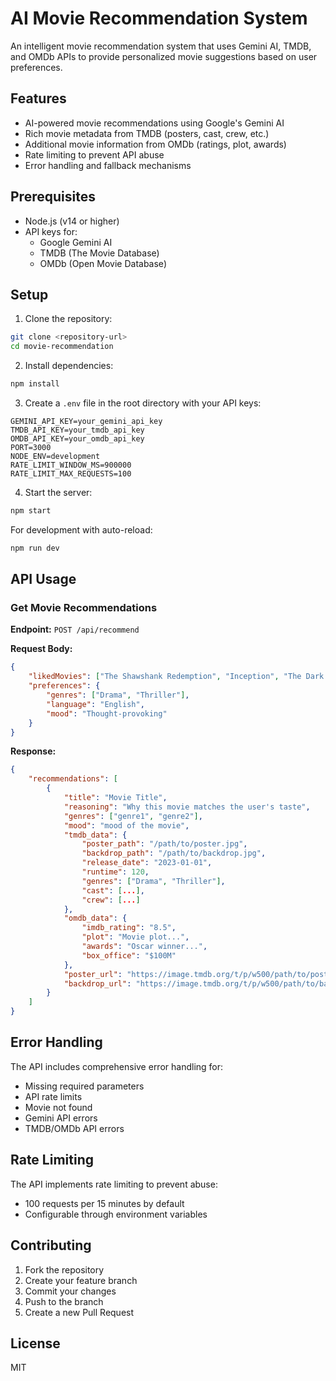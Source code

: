 # AI Movie Recommendation System

An intelligent movie recommendation system that uses Gemini AI, TMDB, and OMDb APIs to provide personalized movie suggestions based on user preferences.

## Features

- AI-powered movie recommendations using Google's Gemini AI
- Rich movie metadata from TMDB (posters, cast, crew, etc.)
- Additional movie information from OMDb (ratings, plot, awards)
- Rate limiting to prevent API abuse
- Error handling and fallback mechanisms

## Prerequisites

- Node.js (v14 or higher)
- API keys for:
  - Google Gemini AI
  - TMDB (The Movie Database)
  - OMDb (Open Movie Database)

## Setup

1. Clone the repository:
```bash
git clone <repository-url>
cd movie-recommendation
```

2. Install dependencies:
```bash
npm install
```

3. Create a `.env` file in the root directory with your API keys:
```
GEMINI_API_KEY=your_gemini_api_key
TMDB_API_KEY=your_tmdb_api_key
OMDB_API_KEY=your_omdb_api_key
PORT=3000
NODE_ENV=development
RATE_LIMIT_WINDOW_MS=900000
RATE_LIMIT_MAX_REQUESTS=100
```

4. Start the server:
```bash
npm start
```

For development with auto-reload:
```bash
npm run dev
```

## API Usage

### Get Movie Recommendations

**Endpoint:** `POST /api/recommend`

**Request Body:**
```json
{
    "likedMovies": ["The Shawshank Redemption", "Inception", "The Dark Knight"],
    "preferences": {
        "genres": ["Drama", "Thriller"],
        "language": "English",
        "mood": "Thought-provoking"
    }
}
```

**Response:**
```json
{
    "recommendations": [
        {
            "title": "Movie Title",
            "reasoning": "Why this movie matches the user's taste",
            "genres": ["genre1", "genre2"],
            "mood": "mood of the movie",
            "tmdb_data": {
                "poster_path": "/path/to/poster.jpg",
                "backdrop_path": "/path/to/backdrop.jpg",
                "release_date": "2023-01-01",
                "runtime": 120,
                "genres": ["Drama", "Thriller"],
                "cast": [...],
                "crew": [...]
            },
            "omdb_data": {
                "imdb_rating": "8.5",
                "plot": "Movie plot...",
                "awards": "Oscar winner...",
                "box_office": "$100M"
            },
            "poster_url": "https://image.tmdb.org/t/p/w500/path/to/poster.jpg",
            "backdrop_url": "https://image.tmdb.org/t/p/w500/path/to/backdrop.jpg"
        }
    ]
}
```

## Error Handling

The API includes comprehensive error handling for:
- Missing required parameters
- API rate limits
- Movie not found
- Gemini API errors
- TMDB/OMDb API errors

## Rate Limiting

The API implements rate limiting to prevent abuse:
- 100 requests per 15 minutes by default
- Configurable through environment variables

## Contributing

1. Fork the repository
2. Create your feature branch
3. Commit your changes
4. Push to the branch
5. Create a new Pull Request

## License

MIT 